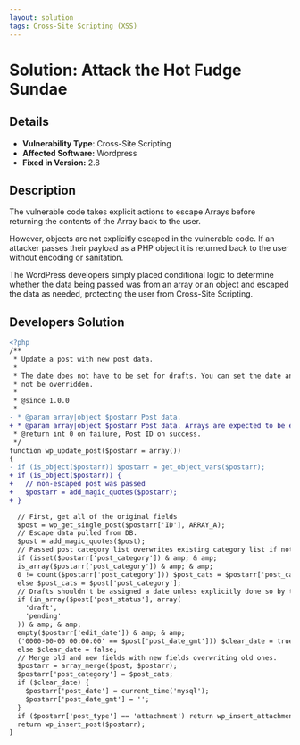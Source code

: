 ```yaml
---
layout: solution
tags: Cross-Site Scripting (XSS)
---
```


# Solution: Attack the Hot Fudge Sundae

## Details

* __Vulnerability Type__: Cross-Site Scripting
* __Affected Software:__ Wordpress
* __Fixed in Version:__ 2.8

## Description

The vulnerable code takes explicit actions to escape Arrays before returning the contents of the Array back to the user.

However, objects are not explicitly escaped in the vulnerable code. If an attacker passes their payload as a PHP object it is returned back to the user without encoding or sanitation.

The WordPress developers simply placed conditional logic to determine whether the data being passed was from an array or an object and escaped the data as needed, protecting the user from Cross-Site Scripting.

## Developers Solution

```diff
<?php
/**
 * Update a post with new post data.
 *
 * The date does not have to be set for drafts. You can set the date and it will
 * not be overridden.
 *
 * @since 1.0.0
 *
- * @param array|object $postarr Post data.
+ * @param array|object $postarr Post data. Arrays are expected to be escaped, objects are not.
 * @return int 0 on failure, Post ID on success.
 */
function wp_update_post($postarr = array())
{
- if (is_object($postarr)) $postarr = get_object_vars($postarr);
+ if (is_object($postarr)) {
+   // non-escaped post was passed
+   $postarr = add_magic_quotes($postarr);
+ }

  // First, get all of the original fields
  $post = wp_get_single_post($postarr['ID'], ARRAY_A);
  // Escape data pulled from DB.
  $post = add_magic_quotes($post);
  // Passed post category list overwrites existing category list if not empty.
  if (isset($postarr['post_category']) & amp; & amp;
  is_array($postarr['post_category']) & amp; & amp;
  0 != count($postarr['post_category'])) $post_cats = $postarr['post_category'];
  else $post_cats = $post['post_category'];
  // Drafts shouldn't be assigned a date unless explicitly done so by the user
  if (in_array($post['post_status'], array(
    'draft',
    'pending'
  )) & amp; & amp;
  empty($postarr['edit_date']) & amp; & amp;
  ('0000-00-00 00:00:00' == $post['post_date_gmt'])) $clear_date = true;
  else $clear_date = false;
  // Merge old and new fields with new fields overwriting old ones.
  $postarr = array_merge($post, $postarr);
  $postarr['post_category'] = $post_cats;
  if ($clear_date) {
    $postarr['post_date'] = current_time('mysql');
    $postarr['post_date_gmt'] = '';
  }
  if ($postarr['post_type'] == 'attachment') return wp_insert_attachment($postarr);
  return wp_insert_post($postarr);
}
```
